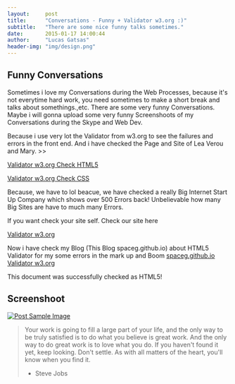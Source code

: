 ```yaml
---
layout:     post
title:      "Conversations - Funny + Validator w3.org :)"
subtitle:   "There are some nice funny talks sometimes."
date:       2015-01-17 14:00:44
author:     "Lucas Gatsas"
header-img: "img/design.png"
---
```

<h2 class="section-heading">Funny Conversations</h2>

Sometimes i love my Conversations during the Web Processes, because it's not everytime hard work, you need sometimes to make a short break and talks about somethings.,etc. There are some very funny Conversations. Maybe i will gonna upload some very funny Screenshoots of my Conversations during the Skype and Web Dev. 

Because i use very lot the Validator from w3.org to see the failures and errors in the front end. And i have checked the Page and Site of Lea Verou and Mary. >> 


[Validator w3.org Check HTML5](http://validator.w3.org/check?uri=http%3A%2F%2Fleaverou.github.io%2Fcontrast-ratio&charset=%28detect+automatically%29&doctype=Inline&group=0)

[Validator w3.org Check CSS](http://jigsaw.w3.org/css-validator/validator?uri=http%3A%2F%2Fleaverou.github.io%2Fcontrast-ratio%2F%23white-on-%2523101015&profile=css3&usermedium=all&warning=1&vextwarning=&lang=de)

Because, we have to lol beacue, we have checked a really Big Internet Start Up Company which shows over 500 Errors back! Unbelievable how many Big Sites are have to much many Errors. 

If you want check your site self. Check our site here 

[Validator w3.org](http://validator.w3.org)

Now i have check my Blog (This Blog spaceg.github.io) about HTML5 Validator  for my some errors in the mark up and Boom [spaceg.github.io Validator w3.org](http://validator.w3.org/check?uri=https%3A%2F%2Fspaceg.github.io%2F&charset=%28detect+automatically%29&doctype=Inline&group=0&user-agent=W3C_Validator%2F1.3+http%3A%2F%2Fvalidator.w3.org%2Fservices)


This document was successfully checked as HTML5!

<!--

<a href="#">
    <img src="{{ site.baseurl }}/img/static.squarespace.jpg" alt="Post Sample Image">
</a>
-->


<!--
<a href="#">
    <img src="{{ site.baseurl }}/img/gitlist.io.png" alt="Post Sample Image">
</a> -->

<h2 class="section-heading">Screenshoot</h2>


<a href="#">
    <img src="{{ site.baseurl }}/img/design.png" alt="Post Sample Image">
</a> 







<blockquote>Your work is going to fill a large part of your life, and the only way to be truly satisfied is to do what you believe is great work. And the only way to do great work is to love what you do. If you haven't found it yet, keep looking. Don't settle. As with all matters of the heart, you'll know when you find it.

- Steve Jobs

</blockquote>


<!-- 
<a href="#">
    <img src="{{ site.baseurl }}/img/jekyllthemewhite.png" alt="Post Sample Image">
</a> 



 -->



